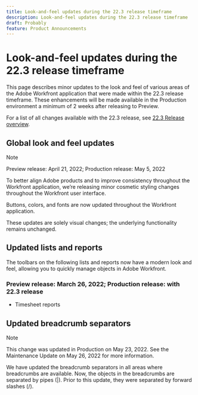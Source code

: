 ```yaml
---
title: Look-and-feel updates during the 22.3 release timeframe
description: Look-and-feel updates during the 22.3 release timeframe
draft: Probably
feature: Product Announcements
---
```

# Look-and-feel updates during the 22.3 release timeframe

This page describes minor updates to the look and feel of various areas of the Adobe Workfront application that were made within the 22.3 release timeframe. These enhancements will be made available in the Production environment a minimum of 2 weeks after releasing to Preview.

For a list of all changes available with the 22.3 release, see [22.3 Release overview](../../../product-announcements/product-releases/22.3-release-activity/22-3-release-overview.md).

## Global look and feel updates

>[!NOTE]
>
>Preview release: April 21, 2022; Production release: May 5, 2022

To better align Adobe products and to improve consistency throughout the Workfront application, we’re releasing minor cosmetic styling changes throughout the Workfront user interface.

Buttons, colors, and fonts are now updated throughout the Workfront application.

These updates are solely visual changes; the underlying functionality remains unchanged.

## Updated lists and reports

The toolbars on the following lists and reports now have a modern look and feel, allowing you to quickly manage objects in Adobe Workfront.

### Preview release:&nbsp;March 26, 2022; Production release: with 22.3 release

* Timesheet reports

## Updated breadcrumb separators

>[!NOTE]
>
>This change was updated in Production on May 23, 2022. See the  Maintenance Update on May 26, 2022 for more information. 

We have updated the breadcrumb separators in all areas where breadcrumbs are available. Now, the objects in the breadcrumbs are separated by pipes (|). Prior to this update, they were separated by forward slashes (/).
